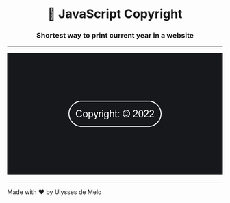 <h1 align="center">🌲 JavaScript Copyright</h1>
<h3 align="center">Shortest way to print current year in a website</h3>

---

<p align="center">
  <img src="copyright-footer-960x540.png">
</p>

---

Made with ❤️ by Ulysses de Melo
